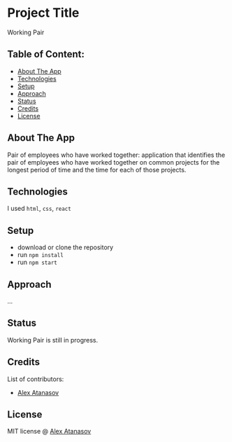 # Project Title <!-- omit in toc -->

Working Pair

## Table of Content:<!-- omit in toc -->

- [About The App](#about-the-app)
- [Technologies](#technologies)
- [Setup](#setup)
- [Approach](#approach)
- [Status](#status)
- [Credits](#credits)
- [License](#license)

## About The App

Pair of employees who have worked together: application that identifies the pair of employees who have worked together on common projects for the longest period of time and the time for each of those projects.

## Technologies

I used `html`, `css`, `react`

## Setup

- download or clone the repository
- run `npm install`
- run `npm start`

## Approach

...

## Status

Working Pair is still in progress.

## Credits

List of contributors:

- [Alex Atanasov](aatanasow.com)

## License

MIT license @ [Alex Atanasov](aatanasow.com)
